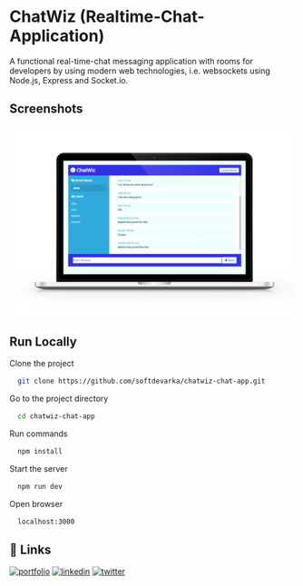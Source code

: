 
# ChatWiz (Realtime-Chat-Application)

A functional real-time-chat messaging application with rooms for developers by using modern web technologies, i.e. websockets  using Node.js, Express and Socket.io.
## Screenshots

![App Screenshot](public/screenshot.png)


## Run Locally

Clone the project

```bash
  git clone https://github.com/softdevarka/chatwiz-chat-app.git
```

Go to the project directory

```bash
  cd chatwiz-chat-app
```

Run commands

```bash
  npm install
```

Start the server

```bash
  npm run dev
```

Open browser

```bash
  localhost:3000
```

## 🔗 Links
[![portfolio](https://img.shields.io/badge/my_portfolio-000?style=for-the-badge&logo=ko-fi&logoColor=white)](https://softdevarka.netlify.app/)
[![linkedin](https://img.shields.io/badge/linkedin-0A66C2?style=for-the-badge&logo=linkedin&logoColor=white)](https://www.linkedin.com/in/softdevarka/)
[![twitter](https://img.shields.io/badge/twitter-1DA1F2?style=for-the-badge&logo=twitter&logoColor=white)](https://twitter.com/softdevarka)


